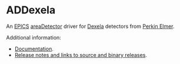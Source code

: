 ADDexela
========
An 
[EPICS](http://www.aps.anl.gov/epics)
[areaDetector](http://cars.uchicago.edu/software/epics/areaDetector.html)
driver for 
[Dexela](http://www.perkinelmer.com/imaging-components/detectors/dexela-cmos/index.html) 
detectors from 
[Perkin Elmer](http://www.perkinelmer.com).


Additional information:
* [Documentation](http://cars.uchicago.edu/software/epics/DexelaDoc.html).
* [Release notes and links to source and binary releases](RELEASE.md).
